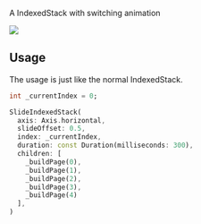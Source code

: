 A IndexedStack with switching animation

![](https://user-images.githubusercontent.com/20367556/179158647-bc251b1f-b03b-4299-927b-5785f11c46c4.gif)


## Usage

The usage is just like the normal IndexedStack.

```dart
int _currentIndex = 0;
```

```dart
SlideIndexedStack(
  axis: Axis.horizontal,
  slideOffset: 0.5,
  index: _currentIndex,
  duration: const Duration(milliseconds: 300),
  children: [
    _buildPage(0),
    _buildPage(1),
    _buildPage(2),
    _buildPage(3),
    _buildPage(4)
  ],
)
```
